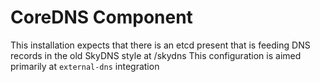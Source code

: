 # CoreDNS Component

This installation expects that there is an etcd present that is feeding DNS records in the old SkyDNS style at /skydns
This configuration is aimed primarily at `external-dns` integration
